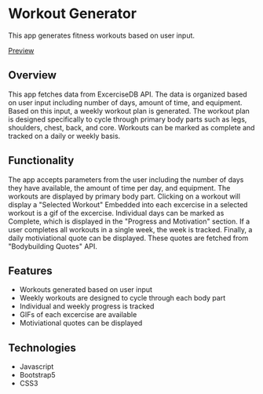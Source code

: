 # Workout Generator

This app generates fitness workouts based on user input.

[Preview](https://kpgh46.github.io/fitness-dashboard/)

## Overview

This app fetches data from ExcerciseDB API. The data is organized based on user input including number of days, amount of time, and equipment. Based on this input, a weekly workout plan is generated. The workout plan is designed specifically to cycle through primary body parts such as legs, shoulders, chest, back, and core. Workouts can be marked as complete and tracked on a daily or weekly basis.

## Functionality

The app accepts parameters from the user including the number of days they have available, the amount of time per day, and equipment. The workouts are displayed by primary body part. Clicking on a workout will display a "Selected Workout" Embedded into each excercise in a selected workout is a gif of the excercise. Individual days can be marked as Complete, which is displayed in the "Progress and Motivation" section. If a user completes all workouts in a single week, the week is tracked. Finally, a daily motiviational quote can be displayed. These quotes are fetched from "Bodybuilding Quotes" API.

## Features

-   Workouts generated based on user input
-   Weekly workouts are designed to cycle through each body part
-   Individual and weekly progress is tracked
-   GIFs of each excercise are available
-   Motiviational quotes can be displayed

## Technologies

-   Javascript
-   Bootstrap5
-   CSS3
